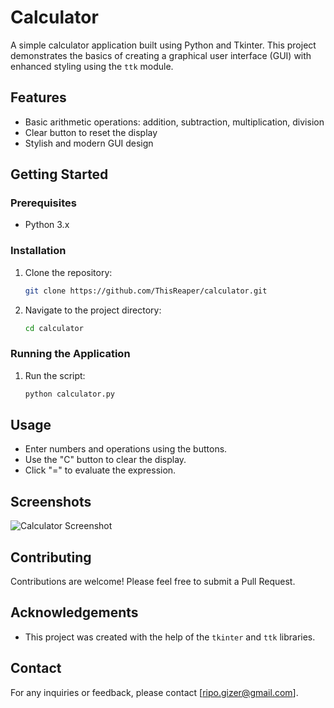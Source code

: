 # Calculator

A simple calculator application built using Python and Tkinter. This project demonstrates the basics of creating a graphical user interface (GUI) with enhanced styling using the `ttk` module.

## Features

- Basic arithmetic operations: addition, subtraction, multiplication, division
- Clear button to reset the display
- Stylish and modern GUI design

## Getting Started

### Prerequisites

- Python 3.x

### Installation

1. Clone the repository:
    ```bash
    git clone https://github.com/ThisReaper/calculator.git
    ```
2. Navigate to the project directory:
    ```bash
    cd calculator
    ```

### Running the Application

1. Run the script:
    ```bash
    python calculator.py
    ```

## Usage

- Enter numbers and operations using the buttons.
- Use the "C" button to clear the display.
- Click "=" to evaluate the expression.

## Screenshots

![Calculator Screenshot](C:\Users\richa\Downloads\screenshot.png)

## Contributing

Contributions are welcome! Please feel free to submit a Pull Request.

## Acknowledgements

- This project was created with the help of the `tkinter` and `ttk` libraries.

## Contact

For any inquiries or feedback, please contact [ripo.gizer@gmail.com].
